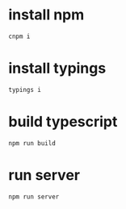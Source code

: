 # install npm
```shell
cnpm i 
```

# install typings
```shell
typings i
```

# build typescript
```shell
npm run build 
```

# run server
```shell
npm run server
```

